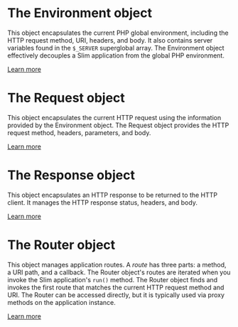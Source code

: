 # The Environment object

This object encapsulates the current PHP global environment, including the HTTP request method, URI, headers, and body. It also contains server variables found in the `$_SERVER` superglobal array. The Environment object effectively decouples a Slim application from the global PHP environment.

[Learn more](environment)

# The Request object

This object encapsulates the current HTTP request using the information provided by the Environment object. The Request object provides the HTTP request method, headers, parameters, and body.

[Learn more](request)

# The Response object

This object encapsulates an HTTP response to be returned to the HTTP client. It manages the HTTP response status, headers, and body.

[Learn more](response)

# The Router object

This object manages application routes. A _route_ has three parts: a method, a URI path, and a callback. The Router object's routes are iterated when you invoke the Slim application's `run()` method. The Router object finds and invokes the first route that matches the current HTTP request method and URI. The Router can be accessed directly, but it is typically used via proxy methods on the application instance.

[Learn more](router)
